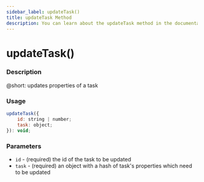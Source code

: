 ```yaml
---
sidebar_label: updateTask()
title: updateTask Method
description: You can learn about the updateTask method in the documentation of the DHTMLX JavaScript To Do List library. Browse developer guides and API reference, try out code examples and live demos, and download a free 30-day evaluation version of DHTMLX To Do List.
---
```


# updateTask()

### Description

@short: updates properties of a task

### Usage

~~~js
updateTask({
    id: string | number;
    task: object;
}): void;
~~~

### Parameters

- `id` - (required) the id of the task to be updated
- `task` - (required) an object with a hash of task's properties which need to be updated